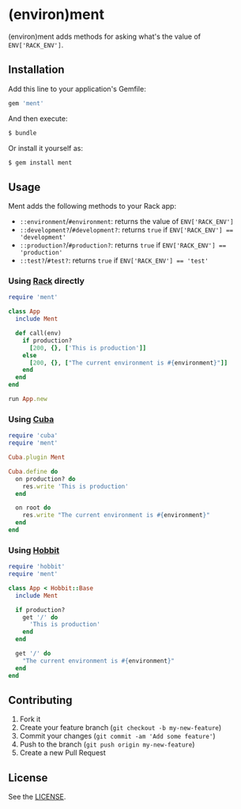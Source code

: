 # (environ)ment

(environ)ment adds methods for asking what's the value of `ENV['RACK_ENV']`.

## Installation

Add this line to your application's Gemfile:

```ruby
gem 'ment'
```

And then execute:

```bash
$ bundle
```

Or install it yourself as:

```bash
$ gem install ment
```

## Usage

Ment adds the following methods to your Rack app:

* `::environment`/`#environment`: returns the value of `ENV['RACK_ENV']`
* `::development?`/`#development?`: returns `true` if `ENV['RACK_ENV'] == 'development'`
* `::production?`/`#production?`: returns `true` if `ENV['RACK_ENV'] == 'production'`
* `::test?`/`#test?`: returns `true` if `ENV['RACK_ENV'] == 'test'`

### Using [Rack](https://github.com/rack/rack) directly

```ruby
require 'ment'

class App
  include Ment

  def call(env)
    if production?
      [200, {}, ['This is production']]
    else
      [200, {}, ["The current environment is #{environment}"]]
    end
  end
end

run App.new
```

### Using [Cuba](https://github.com/soveran/cuba)

```ruby
require 'cuba'
require 'ment'

Cuba.plugin Ment

Cuba.define do
  on production? do
    res.write 'This is production'
  end

  on root do
    res.write "The current environment is #{environment}"
  end
end
```

### Using [Hobbit](https://github.com/patriciomacadden/hobbit)

```ruby
require 'hobbit'
require 'ment'

class App < Hobbit::Base
  include Ment

  if production?
    get '/' do
      'This is production'
    end
  end

  get '/' do
    "The current environment is #{environment}"
  end
end
```

## Contributing

1. Fork it
2. Create your feature branch (`git checkout -b my-new-feature`)
3. Commit your changes (`git commit -am 'Add some feature'`)
4. Push to the branch (`git push origin my-new-feature`)
5. Create a new Pull Request

## License

See the [LICENSE](https://github.com/patriciomacadden/envi/blob/master/LICENSE).
